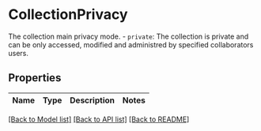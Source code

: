 # CollectionPrivacy

The collection main privacy mode. - `private`: The collection is private and can be only accessed, modified and administred by specified collaborators users. 
## Properties
Name | Type | Description | Notes
------------ | ------------- | ------------- | -------------

[[Back to Model list]](../README.md#documentation-for-models) [[Back to API list]](../README.md#documentation-for-api-endpoints) [[Back to README]](../README.md)


